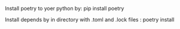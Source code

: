 Install poetry to yoer python by:
pip install poetry

Install depends by in directory with .toml and .lock files :
poetry install
